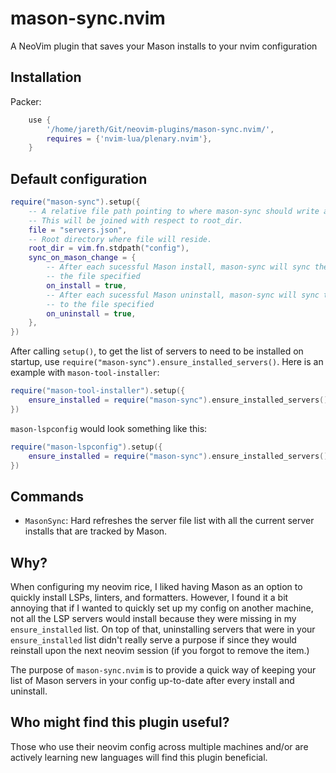 # mason-sync.nvim
A NeoVim plugin that saves your Mason installs to your nvim configuration

## Installation

Packer:

```lua
    use {
        '/home/jareth/Git/neovim-plugins/mason-sync.nvim/',
        requires = {'nvim-lua/plenary.nvim'},
    }
```

## Default configuration

```lua
require("mason-sync").setup({
    -- A relative file path pointing to where mason-sync should write all installed Mason servers.
    -- This will be joined with respect to root_dir.
    file = "servers.json",
    -- Root directory where file will reside.
    root_dir = vim.fn.stdpath("config"),
    sync_on_mason_change = {
        -- After each sucessful Mason install, mason-sync will sync the current list of plugins to
        -- the file specified
        on_install = true,
        -- After each sucessful Mason uninstall, mason-sync will sync the current list of plugins
        -- to the file specified
        on_uninstall = true,
    },
})
```

After calling `setup()`, to get the list of servers to need to be installed on startup, use
`require("mason-sync").ensure_installed_servers()`. Here is an example with `mason-tool-installer`:

```lua
require("mason-tool-installer").setup({
    ensure_installed = require("mason-sync").ensure_installed_servers(),
})
```

`mason-lspconfig` would look something like this:
```lua
require("mason-lspconfig").setup({
    ensure_installed = require("mason-sync").ensure_installed_servers(),
})
```

## Commands

- `MasonSync`: Hard refreshes the server file list with all the current server installs that are
tracked by Mason.

## Why?

When configuring my neovim rice, I liked having Mason as an option to quickly install LSPs, linters,
and formatters. However, I found it a bit annoying that if I wanted to quickly set up my config on
another machine, not all the LSP servers would install because they were missing in my
`ensure_installed` list. On top of that, uninstalling servers that were in your `ensure_installed`
list didn't really serve a purpose if since they would reinstall upon the next neovim session (if you
forgot to remove the item.)

The purpose of `mason-sync.nvim` is to provide a quick way of keeping your list of Mason servers in
your config up-to-date after every install and uninstall.

## Who might find this plugin useful?

Those who use their neovim config across multiple machines and/or are actively learning new
languages will find this plugin beneficial.
